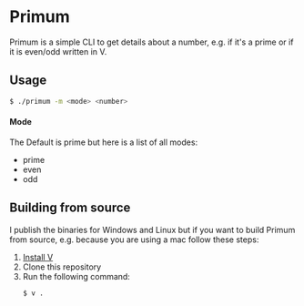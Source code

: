 # Primum

Primum is a simple CLI to get details about a number, e.g. if it's a prime or if it is even/odd written in V.

## Usage

```bash
$ ./primum -m <mode> <number>
```

#### Mode

The Default is prime but here is a list of all modes:

- prime
- even
- odd

## Building from source

I publish the binaries for Windows and Linux but if you want to build Primum from source, e.g. because you are using a mac follow these steps:

1. [Install V](https://github.com/vlang/v/blob/master/doc/docs.md#install-from-source)
2. Clone this repository
3. Run the following command:
   ```bash
   $ v .
   ```
